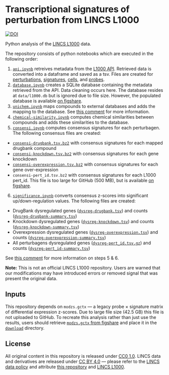 # Transcriptional signatures of perturbation from LINCS L1000

[![DOI](https://zenodo.org/badge/14475/dhimmel/lincs.svg)](https://zenodo.org/badge/latestdoi/14475/dhimmel/lincs)

Python analysis of the [LINCS L1000](http://www.lincscloud.org/) data.

The repository consists of python notebooks which are executed in the following order:

1. [`api.ipynb`](api.ipynb) retreives metadata from the [L1000 API](http://api.lincscloud.org/). Retrieved data is converted into a dataframe and saved as a tsv. Files are created for [perturbations](data/pertinfo/pertinfo.tsv.gz), [signatures](data/siginfo/siginfo.tsv.gz), [cells](data/cellinfo/cellinfo.tsv.gz), and [probes](data/geneinfo/geneinfo.tsv.gz).
2. [`database.ipynb`](database.ipynb) creates a SQLite database containing the metadata retrieved from the API. Data cleaning occurs here. The database resides at `data/l1000.db` but is ignored due to file size. However, the populated database is available [on figshare](https://doi.org/10.6084/m9.figshare.3085837).
3. [`unichem.ipynb`](unichem.ipynb) maps compounds to external databases and adds the mapping to the database. See [this comment](https://doi.org/10.15363/thinklab.d51#8 "Thinklab · Method for mapping L1000 compounds to external vocabularies") for more information.
4. [`chemical-similarity.ipynb`](chemical-similarity.ipynb) computes chemical similarities between compounds and adds these similarities to the database.
5. [`consensi.ipynb`](consensi.ipynb) computes consensus signatures for each perturbagen. The following consensus files are created:
  + [`consensi-drugbank.tsv.bz2`](data/consensi/consensi-drugbank.tsv.bz2) with consensus signatures for each mapped drugbank compound
  + [`consensi-knockdown.tsv.bz2`](data/consensi/consensi-knockdown.tsv.bz2) with consensus signatures for each gene knockdown
  + [`consensi-overexpression.tsv.bz2`](data/consensi/consensi-overexpression.tsv.bz2) with consensus signatures for each gene over-expression
  + `consensi-pert_id.tsv.bz2` with consensus signatures for each L1000 pert_id. This file is too large for GitHub (500 MB), but is available [on figshare](https://doi.org/10.6084/m9.figshare.3085426).
6. [`significance.ipynb`](significance.ipynb) converts consensus z-scores into significant up/down-regulation values. The following files are created:
  + DrugBank dysregulated genes ([`dysreg-drugbank.tsv`](data/consensi/signif/dysreg-drugbank.tsv)) and counts ([`dysreg-drugbank-summary.tsv`](data/consensi/signif/dysreg-drugbank-summary.tsv))
  + Knockdown dysregulated genes ([`dysreg-knockdown.tsv`](data/consensi/signif/dysreg-knockdown.tsv)) and counts ([`dysreg-knockdown-summary.tsv`](data/consensi/signif/dysreg-knockdown-summary.tsv))
  + Overexpression dysregulated genes ([`dysreg-overexpression.tsv`](data/consensi/signif/dysreg-overexpression.tsv)) and counts ([`dysreg-overexpression-summary.tsv`](data/consensi/signif/dysreg-overexpression-summary.tsv))
  + All perturbagens dysregulated genes ([`dysreg-pert_id.tsv.gz`](data/consensi/signif/dysreg-pert_id.tsv.gz)) and counts ([`dysreg-pert_id-summary.tsv`](data/consensi/signif/dysreg-pert_id-summary.tsv))

See [this comment](https://doi.org/10.15363/thinklab.d43#7 "Thinklab · Concensus signatures version 2.0") for more information on steps 5 & 6.

**Note:** This is not an official LINCS L1000 repository. Users are warned that our modifications may have introduced errors or removed signal that was present the original data.

## Inputs

This repository depends on `modzs.gctx` — a legacy probe × signature matrix of differential expression z-scores. Due to large file size (42.5 GB) this file is not uploaded to GitHub. To recreate this analysis rather than just use the results, users should retrieve [`modzs.gctx` from figshare](https://doi.org/10.6084/m9.figshare.3759129 "modzs.gctx: a legacy LINCS L1000 dataset of differential expression signatures · figshare") and place it in the [`download`](download) directory.

## License

All original content in this repository is released under [CC0 1.0](https://creativecommons.org/publicdomain/zero/1.0/ "Creative Commons · Public Domain Dedication"). LINCS data and derivatives are released under [CC BY 4.0](https://creativecommons.org/licenses/by/4.0/) — please refer to the [LINCS data policy](http://www.lincsproject.org/data/data-release-policy/) and attribute [this repository](https://github.com/dhimmel/lincs) and [LINCS L1000](http://www.lincscloud.org/l1000/).
